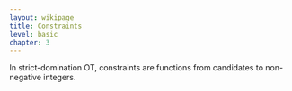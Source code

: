 ```yaml
---
layout: wikipage
title: Constraints
level: basic
chapter: 3
---
```


In strict-domination OT, constraints are functions from candidates to non-negative integers. 